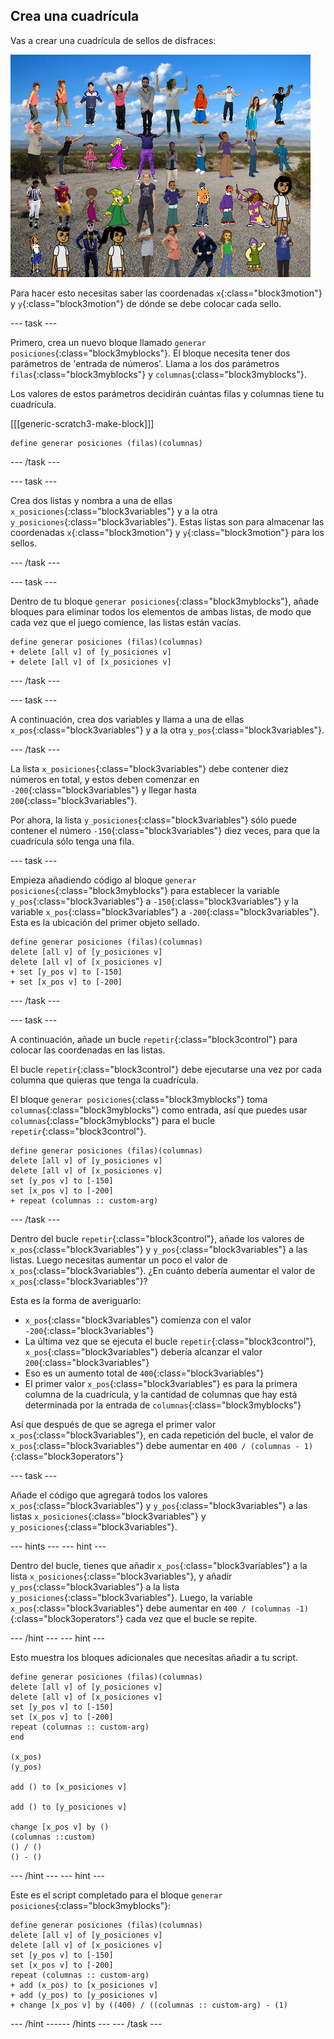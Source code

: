 ## Crea una cuadrícula

Vas a crear una cuadrícula de sellos de disfraces:

![sellos en la cuadrícula](images/stamp_grid.png)

Para hacer esto necesitas saber las coordenadas `x`{:class="block3motion"} y `y`{:class="block3motion"} de dónde se debe colocar cada sello.

--- task ---

Primero, crea un nuevo bloque llamado `generar posiciones`{:class="block3myblocks"}. El bloque necesita tener dos parámetros de 'entrada de números'. Llama a los dos parámetros `filas`{:class="block3myblocks"} y `columnas`{:class="block3myblocks"}.

Los valores de estos parámetros decidirán cuántas filas y columnas tiene tu cuadrícula.

[[[generic-scratch3-make-block]]]

```blocks3
define generar posiciones (filas)(columnas)
```

--- /task ---

--- task ---

Crea dos listas y nombra a una de ellas `x_posiciones`{:class="block3variables"} y a la otra `y_posiciones`{:class="block3variables"}. Estas listas son para almacenar las coordenadas `x`{:class="block3motion"} y `y`{:class="block3motion"} para los sellos.

--- /task ---

--- task ---

Dentro de tu bloque `generar posiciones`{:class="block3myblocks"}, añade bloques para eliminar todos los elementos de ambas listas, de modo que cada vez que el juego comience, las listas están vacías.

```blocks3
define generar posiciones (filas)(columnas)
+ delete [all v] of [y_posiciones v]
+ delete [all v] of [x_posiciones v]
```

--- /task ---

--- task ---

A continuación, crea dos variables y llama a una de ellas `x_pos`{:class="block3variables"} y a la otra `y_pos`{:class="block3variables"}.

--- /task ---

La lista `x_posiciones`{:class="block3variables"} debe contener diez números en total, y estos deben comenzar en `-200`{:class="block3variables"} y llegar hasta `200`{:class="block3variables"}.

Por ahora, la lista `y_posiciones`{:class="block3variables"} sólo puede contener el número `-150`{:class="block3variables"} diez veces, para que la cuadrícula sólo tenga una fila.

--- task ---

Empieza añadiendo código al bloque `generar posiciones`{:class="block3myblocks"} para establecer la variable `y_pos`{:class="block3variables"} a `-150`{:class="block3variables"} y la variable `x_pos`{:class="block3variables"} a `-200`{:class="block3variables"}. Esta es la ubicación del primer objeto sellado.

```blocks3
define generar posiciones (filas)(columnas)
delete [all v] of [y_posiciones v]
delete [all v] of [x_posiciones v]
+ set [y_pos v] to [-150]
+ set [x_pos v] to [-200]
```

--- /task ---

--- task ---

A continuación, añade un bucle `repetir`{:class="block3control"} para colocar las coordenadas en las listas.

El bucle `repetir`{:class="block3control"} debe ejecutarse una vez por cada columna que quieras que tenga la cuadrícula.

El bloque `generar posiciones`{:class="block3myblocks"} toma `columnas`{:class="block3myblocks"} como entrada, así que puedes usar `columnas`{:class="block3myblocks"} para el bucle `repetir`{:class="block3control"}.

```blocks3
define generar posiciones (filas)(columnas)
delete [all v] of [y_posiciones v]
delete [all v] of [x_posiciones v]
set [y_pos v] to [-150]
set [x_pos v] to [-200]
+ repeat (columnas :: custom-arg)
```

--- /task ---

Dentro del bucle `repetir`{:class="block3control"}, añade los valores de `x_pos`{:class="block3variables"} y `y_pos`{:class="block3variables"} a las listas. Luego necesitas aumentar un poco el valor de `x_pos`{:class="block3variables"}. ¿En cuánto debería aumentar el valor de `x_pos`{:class="block3variables"}?

Esta es la forma de averiguarlo:

- `x_pos`{:class="block3variables"} comienza con el valor `-200`{:class="block3variables"}
- La última vez que se ejecuta el bucle `repetir`{:class="block3control"}, `x_pos`{:class="block3variables"} debería alcanzar el valor `200`{:class="block3variables"}
- Eso es un aumento total de `400`{:class="block3variables"}
- El primer valor `x_pos`{:class="block3variables"} es para la primera columna de la cuadrícula, y la cantidad de columnas que hay está determinada por la entrada de `columnas`{:class="block3myblocks"}

Así que después de que se agrega el primer valor `x_pos`{:class="block3variables"}, en cada repetición del bucle, el valor de `x_pos`{:class="block3variables"} debe aumentar en `400 / (columnas - 1)`{:class="block3operators"}

--- task ---

Añade el código que agregará todos los valores `x_pos`{:class="block3variables"} y `y_pos`{:class="block3variables"} a las listas `x_posiciones`{:class="block3variables"} y `y_posiciones`{:class="block3variables"}.

--- hints ---
 --- hint ---

Dentro del bucle, tienes que añadir `x_pos`{:class="block3variables"} a la lista `x_posiciones`{:class="block3variables"}, y añadir `y_pos`{:class="block3variables"} a la lista `y_posiciones`{:class="block3variables"}. Luego, la variable `x_pos`{:class="block3variables"} debe aumentar en `400 / (columnas -1)`{:class="block3operators"} cada vez que el bucle se repite.

--- /hint --- --- hint ---

Esto muestra los bloques adicionales que necesitas añadir a tu script.

```blocks3
define generar posiciones (filas)(columnas)
delete [all v] of [y_posiciones v]
delete [all v] of [x_posiciones v]
set [y_pos v] to [-150]
set [x_pos v] to [-200]
repeat (columnas :: custom-arg)
end

(x_pos)
(y_pos)

add () to [x_posiciones v]

add () to [y_posiciones v]

change [x_pos v] by ()
(columnas ::custom)
() / () 
() - ()
```

--- /hint --- --- hint ---

Este es el script completado para el bloque `generar posiciones`{:class="block3myblocks"}:

```blocks3
define generar posiciones (filas)(columnas)
delete [all v] of [y_posiciones v]
delete [all v] of [x_posiciones v]
set [y_pos v] to [-150]
set [x_pos v] to [-200]
repeat (columnas :: custom-arg)
+ add (x_pos) to [x_posiciones v]
+ add (y_pos) to [y_posiciones v]
+ change [x_pos v] by ((400) / ((columnas :: custom-arg) - (1)
```

--- /hint ------ /hints --- --- /task ---
